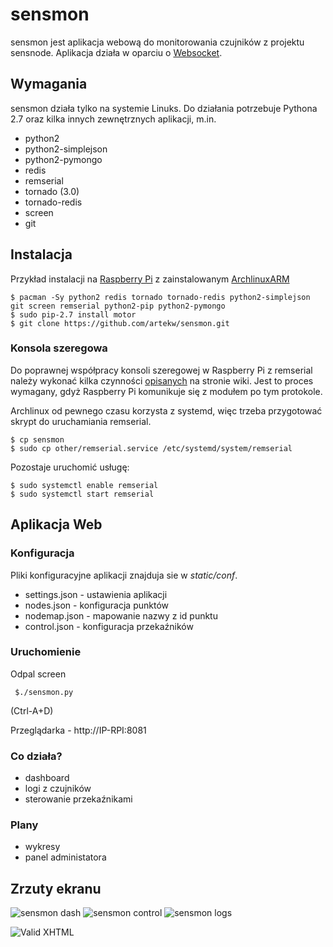# sensmon

sensmon jest aplikacja webową do monitorowania czujników z projektu sensnode. Aplikacja działa w oparciu o [Websocket](http://pl.wikipedia.org/wiki/WebSocket).

## Wymagania

sensmon działa tylko na systemie Linuks. Do działania potrzebuje Pythona 2.7 oraz kilka innych zewnętrznych aplikacji, m.in.

- python2
- python2-simplejson
- python2-pymongo
- redis
- remserial
- tornado (3.0)
- tornado-redis
- screen
- git

## Instalacja

Przykład instalacji na [Raspberry Pi](http://raspberrypi.org) z zainstalowanym [ArchlinuxARM](http://archlinuxarm.org)

    $ pacman -Sy python2 redis tornado tornado-redis python2-simplejson git screen remserial python2-pip python2-pymongo
    $ sudo pip-2.7 install motor
    $ git clone https://github.com/artekw/sensmon.git


### Konsola szeregowa

Do poprawnej współpracy konsoli szeregowej w Raspberry Pi z remserial należy wykonać kilka czynności [opisanych](https://github.com/artekw/sensmon/wiki/Konsola-szeregowa) na stronie wiki. Jest to proces wymagany, gdyż Raspberry Pi komunikuje się z modułem po tym protokole.

Archlinux od pewnego czasu korzysta z systemd, więc trzeba przygotować skrypt do uruchamiania remserial.

    $ cp sensmon
    $ sudo cp other/remserial.service /etc/systemd/system/remserial

Pozostaje uruchomić usługę:

    $ sudo systemctl enable remserial
    $ sudo systemctl start remserial

## Aplikacja Web
### Konfiguracja

Pliki konfiguracyjne aplikacji znajduja sie w *static/conf*.

- settings.json - ustawienia aplikacji
- nodes.json - konfiguracja punktów
- nodemap.json - mapowanie nazwy z id punktu
- control.json - konfiguracja przekaźników

### Uruchomienie
Odpal screen

     $./sensmon.py

(Ctrl-A+D)

Przeglądarka - http://IP-RPI:8081

### Co działa?

- dashboard
- logi z czujników
- sterowanie przekaźnikami

### Plany

- wykresy
- panel administatora

## Zrzuty ekranu

![sensmon dash](https://dl.dropbox.com/u/677573/Photos/sensmon.png)
![sensmon control](https://dl.dropbox.com/u/677573/Photos/sensmon_c.png)
![sensmon logs](https://dl.dropbox.com/u/677573/Photos/sensmon_i.png)


![Valid XHTML](http://w3.org/Icons/valid-xhtml10)